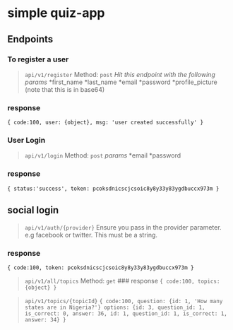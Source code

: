 # simple quiz-app

## Endpoints

### To register a user
> `api/v1/register`
Method: `post`
*Hit this endpoint with the following params*
*first_name
*last_name
*email
*password
*profile_picture (note that this is in base64)

### response
`{
  code:100,
  user: {object},
  msg: 'user created successfully'
  }`

### User Login
> `api/v1/login`
Method: `post`
*params*
*email
*password

### response
`{
  status:'success',
  token: pcoksdnicscjcsoic8y8y33y83ygdbuccx973m
  }`
  
  ## social login
  > `api/v1/auth/{provider}`
  Ensure you pass in the provider parameter. e.g facebook or twitter. This must be a string.
  ### response
`{
  code:100,
  token: pcoksdnicscjcsoic8y8y33y83ygdbuccx973m
  }`
  
  > `api/v1/all/topics`
  Method: `get`
    ### response
`{
  code:100,
  topics: {object}
  }`
  
  > `api/v1/topics/{topicId}`
  `{
  code:100,
  question: {id: 1, 'How many states are in Nigeria?'}
  options: {id: 3, question_id: 1, is_correct: 0, answer: 36, id: 1, question_id: 1, is_correct: 1, answer: 34}
  }`
    
